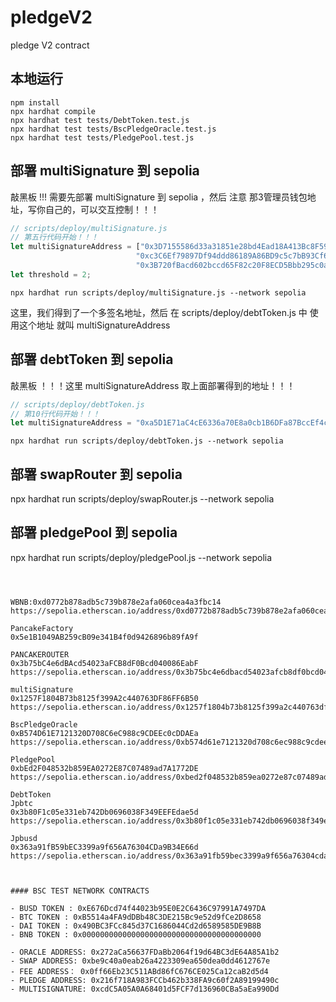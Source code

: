 # pledgeV2
pledge V2 contract

## 本地运行
```
npm install
npx hardhat compile
npx hardhat test tests/DebtToken.test.js 
npx hardhat test tests/BscPledgeOracle.test.js
npx hardhat test tests/PledgePool.test.js
```

## 部署 multiSignature 到 sepolia

敲黑板
!!! 需要先部署 multiSignature 到 sepolia ，然后 注意 那3管理员钱包地址，写你自己的，可以交互控制！！！
```js
// scripts/deploy/multiSignature.js
// 第五行代码开始！！！
let multiSignatureAddress = ["0x3D7155586d33a31851e28bd4Ead18A413Bc8F599",
                            "0xc3C6Ef79897Df94ddd86189A86BD9c5c7bB93Cf6",
                            "0x3B720fBacd602bccd65F82c20F8ECD5Bbb295c0a"];
let threshold = 2;
```

```shell
npx hardhat run scripts/deploy/multiSignature.js --network sepolia
```
这里，我们得到了一个多签名地址，然后 在 scripts/deploy/debtToken.js 中 使用这个地址
就叫 multiSignatureAddress

## 部署 debtToken 到 sepolia

敲黑板
！！！这里 multiSignatureAddress 取上面部署得到的地址！！！
```js
// scripts/deploy/debtToken.js
// 第10行代码开始！！！
let multiSignatureAddress = "0xa5D1E71aC4cE6336a70E8a0cb1B6DFa87BccEf4c";
```

```shell
npx hardhat run scripts/deploy/debtToken.js --network sepolia
```

## 部署 swapRouter 到 sepolia
npx hardhat run scripts/deploy/swapRouter.js --network sepolia

## 部署 pledgePool 到 sepolia
npx hardhat run scripts/deploy/pledgePool.js --network sepolia


```



WBNB:0xd0772b878adb5c739b878e2afa060cea4a3fbc14
https://sepolia.etherscan.io/address/0xd0772b878adb5c739b878e2afa060cea4a3fbc14#code

PancakeFactory
0x5e1B1049AB259cB09e341B4f0d9426896b89fA9f

PANCAKEROUTER 
0x3b75bC4e6dBAcd54023aFCB8dF0Bcd040086EabF
https://sepolia.etherscan.io/address/0x3b75bc4e6dbacd54023afcb8df0bcd040086eabf#code

multiSignature
0x1257F1804B73b8125f399A2c440763DF86FF6B50
https://sepolia.etherscan.io/address/0x1257f1804b73b8125f399a2c440763df86ff6b50#code

BscPledgeOracle
0xB574D61E7121320D708C6eC988c9CDEEc0cDDAEa
https://sepolia.etherscan.io/address/0xb574d61e7121320d708c6ec988c9cdeec0cddaea#code

PledgePool
0xbEd2F048532b859EA0272E87C07489ad7A1772DE
https://sepolia.etherscan.io/address/0xbed2f048532b859ea0272e87c07489ad7a1772de#code

DebtToken
Jpbtc 
0x3b80F1c05e331eb742Db0696038F349EEFEdae5d
https://sepolia.etherscan.io/address/0x3b80f1c05e331eb742db0696038f349eefedae5d#code

Jpbusd 
0x363a91fB59bEC3399a9f656A76304CDa9B34E66d
https://sepolia.etherscan.io/address/0x363a91fb59bec3399a9f656a76304cda9b34e66d



#### BSC TEST NETWORK CONTRACTS

- BUSD TOKEN : 0xE676Dcd74f44023b95E0E2C6436C97991A7497DA
- BTC TOKEN : 0xB5514a4FA9dDBb48C3DE215Bc9e52d9fCe2D8658
- DAI TOKEN : 0x490BC3FCc845d37C1686044Cd2d6589585DE9B8B
- BNB TOKEN : 0x0000000000000000000000000000000000000000 
  
- ORACLE ADDRESS: 0x272aCa56637FDaBb2064f19d64BC3dE64A85A1b2
- SWAP ADDRESS: 0xbe9c40a0eab26a4223309ea650dea0dd4612767e
- FEE ADDRESS： 0x0ff66Eb23C511ABd86fC676CE025Ca12caB2d5d4
- PLEDGE ADDRESS: 0x216f718A983FCCb462b338FA9c60f2A89199490c
- MULTISIGNATURE: 0xcdC5A05A0A68401d5FCF7d136960CBa5aEa990Dd
